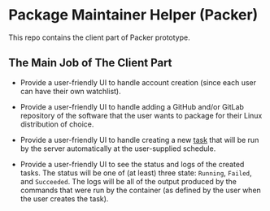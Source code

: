 # Package Maintainer Helper (Packer)

This repo contains the client part of Packer prototype.

## The Main Job of The Client Part

- Provide a user-friendly UI to handle account creation (since each user can
  have their own watchlist).

- Provide a user-friendly UI to handle adding a GitHub and/or GitLab repository
  of the software that the user wants to package for their Linux distribution of
  choice.

- Provide a user-friendly UI to handle creating a new
  [task](https://github.com/mumahendras3/packer-backend/blob/main/README.md)
  that will be run by the server automatically at the user-supplied schedule.

- Provide a user-friendly UI to see the status and logs of the created tasks.
  The status will be one of (at least) three state: `Running`, `Failed`, and
  `Succeeded`. The logs will be all of the output produced by the commands that
  were run by the container (as defined by the user when the user creates the
  task).
